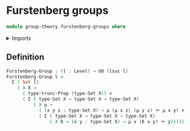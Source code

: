 # Furstenberg groups

```agda
module group-theory.furstenberg-groups where
```

<details><summary>Imports</summary>

```agda
open import foundation.cartesian-product-types
open import foundation.dependent-pair-types
open import foundation.identity-types
open import foundation.propositional-truncations
open import foundation.sets
open import foundation.universe-levels
```

</details>

## Definition

```agda
Furstenberg-Group : (l : Level) → UU (lsuc l)
Furstenberg-Group l =
  Σ ( Set l)
    ( λ X →
      ( type-trunc-Prop (type-Set X)) ×
      ( Σ ( type-Set X → type-Set X → type-Set X)
          ( λ μ →
            ( (x y z : type-Set X) → μ (μ x z) (μ y z) ＝ μ x y) ×
            ( Σ ( type-Set X → type-Set X → type-Set X)
                ( λ δ → (x y : type-Set X) → μ x (δ x y) ＝ y)))))
```
